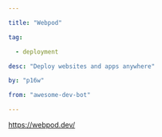 ```yaml
---

title: "Webpod" 

tag: 

  - deployment 

desc: "Deploy websites and apps anywhere" 

by: "p16w" 

from: "awesome-dev-bot" 

---
```




https://webpod.dev/ 

